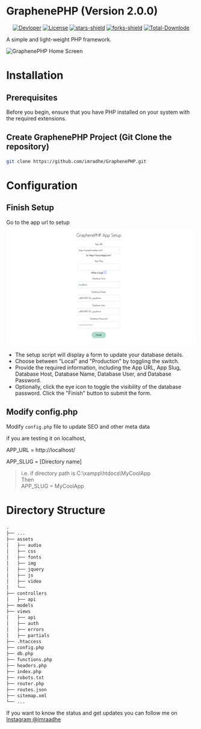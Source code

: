 <h1>GraphenePHP (Version 2.0.0) </h1>
<p align="center">
	<a href="https://github.com/imradhe"><img alt="Devloper" src="https://img.shields.io/badge/Devloper-Radhe%20Shyam%20Salopanthula-Success.svg?style=flat-square"/></a>
	<a href="https://github.com/imradhe/GraphenePHP/LICENSE"><img alt="License" src="https://img.shields.io/github/license/imradhe/GraphenePHP.svg?style=flat-square"/></a>
	<a href="https://github.com/imradhe/GraphenePHP/stargazers"><img alt="stars-shield" src="https://img.shields.io/github/stars/imradhe/GraphenePHP.svg?style=flat-square"/></a>
	<a href="https://github.com/imradhe/GraphenePHP/network/members"><img alt="forks-shield" src="https://img.shields.io/github/forks/imradhe/GraphenePHP.svg?style=flat-square"/></a>
	<a href="https://github.com/imradhe/GraphenePHP/graphs/traffic"><img alt="Total-Downlode" src="https://img.shields.io/github/downloads/imradhe/GraphenePHP/total.svg?style=flat-square"/></a>
</p>

A simple and light-weight PHP framework.

![GraphenePHP Home Screen](/assets/img/ss.png "GraphenePHP Home Screen")

# Installation

## Prerequisites
Before you begin, ensure that you have PHP installed on your system with the required extensions.

## Create GraphenePHP Project (Git Clone the repository)

```bash
git clone https://github.com/imradhe/GraphenePHP.git
```

# Configuration

## Finish Setup

Go to the app url to setup

![GraphenePHP Configuraion](/assets/img/configuraion.png "GraphenePHP Configuraion")
- The setup script will display a form to update your database details.
- Choose between "Local" and "Production" by toggling the switch.
- Provide the required information, including the App URL, App Slug, Database Host, Database Name, Database User, and Database Password.
- Optionally, click the eye icon to toggle the visibility of the database password.
Click the "Finish" button to submit the form.


## Modify config.php
Modify `config.php` file to update SEO and other meta data

if you are testing it on localhost, 

APP_URL = http://localhost/

APP_SLUG = [Directory name]

> i.e. if directory path is C:\xampp\htdocs\MyCoolApp <br>
Then <br>
> APP_SLUG = MyCoolApp



# Directory Structure
```
.
├── ...
├── assets   
│   ├── audio                 
│   ├── css   
│   ├── fonts         
│   ├── img
│   ├── jquery
│   ├── js   
│   ├── video
│   └──      
├── controllers
│   ├── api      
├── models       
├── views   
│   ├── api
│   ├── auth
│   ├── errors
│   ├── partials 
├── .htaccess 
├── config.php 
├── db.php   
├── functions.php
├── headers.php
├── index.php
├── robots.txt
├── router.php
├── routes.json
├── sitemap.xml
└── ...
```



If you want to know the status and get updates you can follow me on [Instagram @imraadhe](https://instagram.com/imraadhe)
